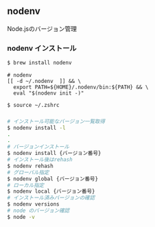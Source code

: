 ## nodenv
Node.jsのバージョン管理

### nodenv インストール

```zsh
$ brew install nodenv
```

```:~/.zshrc
# nodenv
[[ -d ~/.nodenv  ]] && \
  export PATH=${HOME}/.nodenv/bin:${PATH} && \
  eval "$(nodenv init -)"
```

```zsh
$ source ~/.zshrc
```

### 

```zsh
# インストール可能なバージョン一覧取得
$ nodenv install -l     
.
.
# バージョンインストール
$ nodenv install {バージョン番号}
# インストール後はrehash
$ nodenv rehash
# グローバル指定
$ nodenv global {バージョン番号}
# ローカル指定
$ nodenv local {バージョン番号}
# インストール済みバージョンの確認
$ nodenv versions
# node のバージョン確認
$ node -v
```

